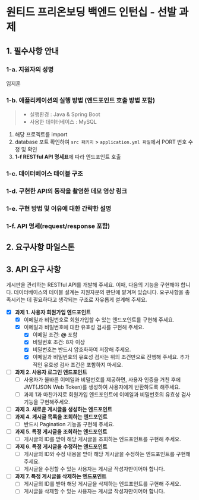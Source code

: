 # 원티드 프리온보딩 백엔드 인턴십 - 선발 과제


## 1. 필수사항 안내

### 1-a. 지원자의 성명 
임지훈
### 1-b. 애플리케이션의 실행 방법 (엔드포인트 호출 방법 포함)
> * 실행환경 : Java & Spring Boot
> * 사용한 데이터베이스 : MySQL
1. 해당 프로젝트를 import
2. database 포트 확인하여 `src 패키지` > `application.yml 파일`에서 PORT 번호 수정 및 확인
3. **1-f RESTful API 명세표**에 따라 엔드포인트 호출 

### 1-c. 데이터베이스 테이블 구조


### 1-d. 구현한 API의 동작을 촬영한 데모 영상 링크


### 1-e. 구현 방법 및 이유에 대한 간략한 설명


### 1-f. API 명세(request/response 포함)





## 2. 요구사항 마일스톤
## 3. API 요구 사항
게시판을 관리하는 RESTful API를 개발해 주세요. 이때, 다음의 기능을 구현해야 합니다. 데이터베이스의 테이블 설계는 지원자분의 판단에 맡겨져 있습니다. 요구사항을 충족시키는 데 필요하다고 생각되는 구조로 자유롭게 설계해 주세요.

- [x] **과제 1. 사용자 회원가입 엔드포인트**
    - [x] 이메일과 비밀번호로 회원가입할 수 있는 엔드포인트를 구현해 주세요.
    - [x] 이메일과 비밀번호에 대한 유효성 검사를 구현해 주세요.
        - [x] 이메일 조건: **@** 포함
        - [x] 비밀번호 조건: 8자 이상
        - [x] 비밀번호는 반드시 암호화하여 저장해 주세요.
        - [x] 이메일과 비밀번호의 유효성 검사는 위의 조건만으로 진행해 주세요. 추가적인 유효성 검사 조건은 포함하지 마세요.
- [ ] **과제 2. 사용자 로그인 엔드포인트**
    - [ ] 사용자가 올바른 이메일과 비밀번호를 제공하면, 사용자 인증을 거친 후에 JWT(JSON Web Token)를 생성하여 사용자에게 반환하도록 해주세요.
    - [ ] 과제 1과 마찬가지로 회원가입 엔드포인트에 이메일과 비밀번호의 유효성 검사기능을 구현해주세요.
- [ ] **과제 3. 새로운 게시글을 생성하는 엔드포인트**
- [ ] **과제 4. 게시글 목록을 조회하는 엔드포인트**
    - [ ] 반드시 Pagination 기능을 구현해 주세요.
- [ ] **과제 5. 특정 게시글을 조회하는 엔드포인트**
    - [ ] 게시글의 ID를 받아 해당 게시글을 조회하는 엔드포인트를 구현해 주세요.
- [ ] **과제 6. 특정 게시글을 수정하는 엔드포인트**
    - [ ] 게시글의 ID와 수정 내용을 받아 해당 게시글을 수정하는 엔드포인트를 구현해 주세요.
    - [ ] 게시글을 수정할 수 있는 사용자는 게시글 작성자만이어야 합니다.
- [ ] **과제 7. 특정 게시글을 삭제하는 엔드포인트**
    - [ ] 게시글의 ID를 받아 해당 게시글을 삭제하는 엔드포인트를 구현해 주세요.
    - [ ] 게시글을 삭제할 수 있는 사용자는 게시글 작성자만이어야 합니다.

